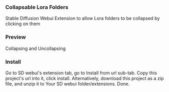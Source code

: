 ### Collapsable Lora Folders
Stable Diffusion Webui Extension to allow Lora folders to be collapsed by clicking on them

### Preview
Collapsing and Uncollapsing

### Install
Go to SD webui's extension tab, go to Install from url sub-tab. Copy this project's url into it, click install.
Alternatively, download this project as a zip file, and unzip it to Your SD webui folder/extensions.
Done.
